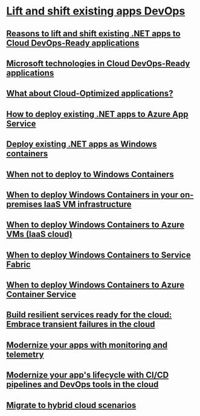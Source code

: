 # [Lift and shift existing apps DevOps](index.md)
## [Reasons to lift and shift existing .NET apps to Cloud DevOps-Ready applications](reasons-to-lift-and-shift-existing-net-apps-to-cloud-devops-ready-applications.md)
## [Microsoft technologies in Cloud DevOps-Ready applications](microsoft-technologies-in-cloud-devops-ready-applications.md)
## [What about Cloud-Optimized applications?](what-about-cloud-optimized-applications.md)
## [How to deploy existing .NET apps to Azure App Service ](how-to-deploy-existing-net-apps-to-azure-app-service.md)
## [Deploy existing .NET apps as Windows containers](deploy-existing-net-apps-as-windows-containers.md)
## [When not to deploy to Windows Containers](when-not-to-deploy-to-windows-containers.md)
## [When to deploy Windows Containers in your on-premises IaaS VM infrastructure](when-to-deploy-windows-containers-in-your-on-premises-iaas-vm-infrastructure.md)
## [When to deploy Windows Containers to Azure VMs (IaaS cloud)](when-to-deploy-windows-containers-to-azure-vms-iaas-cloud.md)
## [When to deploy Windows Containers to Service Fabric](when-to-deploy-windows-containers-to-service-fabric.md)
## [When to deploy Windows Containers to Azure Container Service](when-to-deploy-windows-containers-to-azure-container-service-kubernetes.md)
## [Build resilient services ready for the cloud: Embrace transient failures in the cloud ](build-resilient-services-ready-for-the-cloud-embrace-transient-failures-in-the-cloud.md)
## [Modernize your apps with monitoring and telemetry](modernize-your-apps-with-monitoring-and-telemetry.md)
## [Modernize your app's lifecycle with CI/CD pipelines and DevOps tools in the cloud](modernize-your-apps-lifecycle-with-ci-cd-pipelines-and-devops-tools-in-the-cloud.md)
## [Migrate to hybrid cloud scenarios](migrate-to-hybrid-cloud-scenarios.md)
